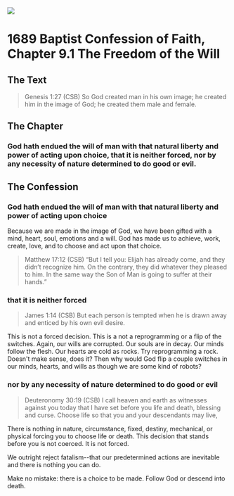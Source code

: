 <img class="intro-right" src="/images/art-1689.png">

# 1689 Baptist Confession of Faith, Chapter 9.1 The Freedom of the Will

## The Text

>Genesis 1:27 (CSB) So God created man in his own image; he created him in the image of God; he created them male and female.

## The Chapter

### God hath endued the will of man with that natural liberty and power of acting upon choice, that it is neither forced, nor by any necessity of nature determined to do good or evil.

## The Confession

### God hath endued the will of man with that natural liberty and power of acting upon choice

Because we are made in the image of God, we have been gifted with a mind, heart, soul, emotions and a will. God has made us to achieve, work, create, love, and to choose and act upon that choice.

>Matthew 17:12 (CSB) “But I tell you: Elijah has already come, and they didn’t recognize him. On the contrary, they did whatever they pleased to him. In the same way the Son of Man is going to suffer at their hands.”

### that it is neither forced

>James 1:14 (CSB) But each person is tempted when he is drawn away and enticed by his own evil desire.

This is not a forced decision. This is a not a reprogramming or a flip of the switches. Again, our wills are corrupted. Our souls are in decay. Our minds follow the flesh. Our hearts are cold as rocks. Try reprogramming a rock. Doesn't make sense, does it? Then why would God flip a couple switches in our minds, hearts, and wills as though we are some kind of robots?

### nor by any necessity of nature determined to do good or evil

>Deuteronomy 30:19 (CSB) I call heaven and earth as witnesses against you today that I have set before you life and death, blessing and curse. Choose life so that you and your descendants may live,

There is nothing in nature, circumstance, fixed, destiny, mechanical, or physical forcing you to choose life or death. This decision that stands before you is not coerced. It is not forced.

We outright reject fatalism--that our predetermined actions are inevitable and there is nothing you can do. 

Make no mistake: there is a choice to be made. Follow God or descend into death.
